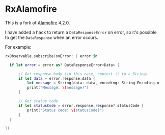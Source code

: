 # RxAlamofire

This is a fork of [Alamofire](https://github.com/RxSwiftCommunity/RxAlamofire/) 4.2.0.

I have added a hack to return a `DataResponseError` on error, so it's possible to get the `DataResponse` when an error occurs.

For example:

```swift
rxObservable.subscribe(onError: { error in

  if let error = error as? DataResponseError<Data> {

      // Get response body (in this case, convert it to a String)
      if let data = error.response.data {
          let message = String(data: data, encoding: String.Encoding.utf8)
          print("Message: \(message)")
      }

      // Get status code
      if let statusCode = error.response.response?.statusCode {
          print("Status code: \(statusCode)")
      }
  }

})
```
